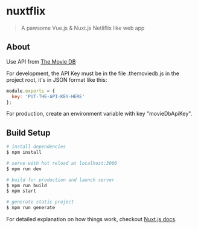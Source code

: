 # nuxtflix

> A pawsome Vue.js & Nuxt.js Netliflix like web app

## About

Use API from [The Movie DB](https://www.themoviedb.org/documentation/api)

For development, the API Key must be in the file .themoviedb.js in the project root, it's in JSON format like this:
```javascript
module.exports = {
  key: 'PUT-THE-API-KEY-HERE'
};

```

For production, create an environment variable with key "movieDbApiKey". 



## Build Setup

``` bash
# install dependencies
$ npm install

# serve with hot reload at localhost:3000
$ npm run dev

# build for production and launch server
$ npm run build
$ npm start

# generate static project
$ npm run generate
```

For detailed explanation on how things work, checkout [Nuxt.js docs](https://nuxtjs.org).
